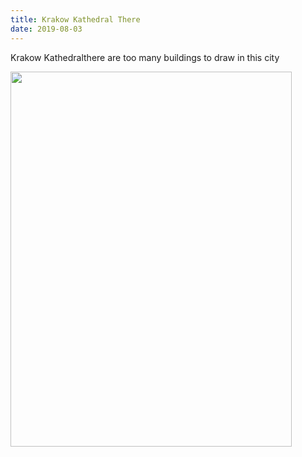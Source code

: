 ```yaml
---
title: Krakow Kathedral There
date: 2019-08-03
---
```


<p>Krakow Kathedralthere are too many buildings to draw in this city</p>
<img src="https://JoshNicholas.micro.blog/uploads/2019/ba5a8e0655.jpg" width="450" height="600" alt="" />